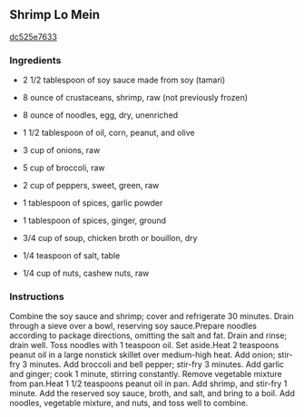 ## Shrimp Lo Mein

[dc525e7633](http://www.myrecipes.com/recipe/shrimp-lo-mein)

### Ingredients

 - 2 1/2 tablespoon of soy sauce made from soy (tamari)

 - 8 ounce of crustaceans, shrimp, raw (not previously frozen)

 - 8 ounce of noodles, egg, dry, unenriched

 - 1 1/2 tablespoon of oil, corn, peanut, and olive

 - 3 cup of onions, raw

 - 5 cup of broccoli, raw

 - 2 cup of peppers, sweet, green, raw

 - 1 tablespoon of spices, garlic powder

 - 1 tablespoon of spices, ginger, ground

 - 3/4 cup of soup, chicken broth or bouillon, dry

 - 1/4 teaspoon of salt, table

 - 1/4 cup of nuts, cashew nuts, raw

### Instructions

Combine the soy sauce and shrimp; cover and refrigerate 30 minutes. Drain through a sieve over a bowl, reserving soy sauce.Prepare noodles according to package directions, omitting the salt and fat. Drain and rinse; drain well. Toss noodles with 1 teaspoon oil. Set aside.Heat 2 teaspoons peanut oil in a large nonstick skillet over medium-high heat. Add onion; stir-fry 3 minutes. Add broccoli and bell pepper; stir-fry 3 minutes. Add garlic and ginger; cook 1 minute, stirring constantly. Remove vegetable mixture from pan.Heat 1 1/2 teaspoons peanut oil in pan. Add shrimp, and stir-fry 1 minute. Add the reserved soy sauce, broth, and salt, and bring to a boil. Add noodles, vegetable mixture, and nuts, and toss well to combine.